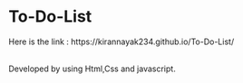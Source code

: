 # To-Do-List
<p>Here is the link :  https://kirannayak234.github.io/To-Do-List/</p> <br>
Developed by using Html,Css and javascript.
